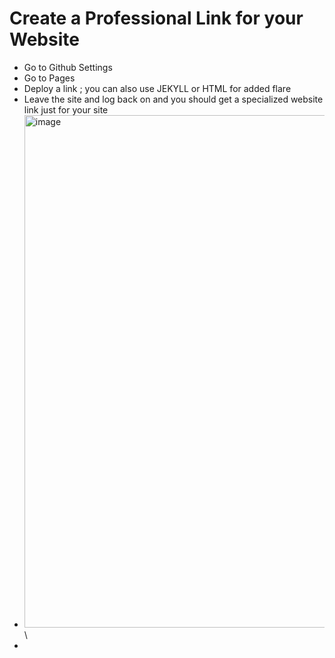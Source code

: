 # Create a Professional Link for your Website

- Go to Github Settings
- Go to Pages
- Deploy a link ; you can also use JEKYLL or HTML for added flare
- Leave the site and log back on and you should get a specialized website link just for your site
- <img width="820" alt="image" src="https://github.com/user-attachments/assets/7f51ed0c-af8e-4db3-9b02-99532ad89a41" />\
- 

